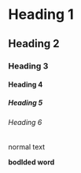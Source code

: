 # Heading 1
## Heading 2
### Heading 3
#### Heading 4
##### Heading 5
###### Heading 6

normal text

**bodlded word**
